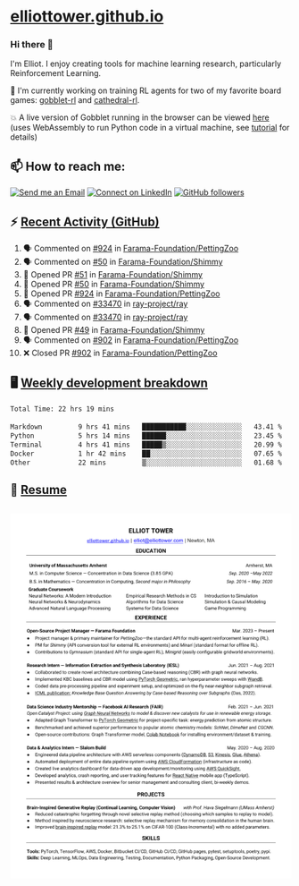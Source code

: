 # [elliottower.github.io](https://github.com/elliottower/elliottower.github.io)

### Hi there 👋

I'm Elliot. I enjoy creating tools for machine learning research, particularly Reinforcement Learning. 

🚀 I'm currently working on training RL agents for two of my favorite board games: [gobblet-rl](https://github.com/elliottower/gobblet-rl) and [cathedral-rl](https://github.com/elliottower/cathedral-rl). 

💥 A live version of Gobblet running in the browser can be viewed [here](https://elliottower.github.io/gobblet-rl/) (uses WebAssembly to run Python code in a virtual machine, see [tutorial](https://github.com/elliottower/gobblet-rl/blob/main/tutorials/WebAssembly/web_assembly.md) for details)


## 📫 How to reach me:

 [![Send me an Email](https://img.shields.io/badge/email-elliot%40elliottower.com-blue)](mailto:elliot@elliottower.com)
 [![Connect on LinkedIn](https://img.shields.io/badge/--linkedin?label=LinkedIn&logo=LinkedIn&style=social)](https://www.linkedin.com/in/elliot-tower)
 [![GitHub followers](https://img.shields.io/github/followers/elliottower?style=social)](https://github.com/elliottower/)
 

## ⚡ [Recent Activity (GitHub)](https://github.com/elliottower)

<!--START_SECTION:activity-->
1. 🗣 Commented on [#924](https://github.com/Farama-Foundation/PettingZoo/issues/924) in [Farama-Foundation/PettingZoo](https://github.com/Farama-Foundation/PettingZoo)
2. 🗣 Commented on [#50](https://github.com/Farama-Foundation/Shimmy/issues/50) in [Farama-Foundation/Shimmy](https://github.com/Farama-Foundation/Shimmy)
3. 💪 Opened PR [#51](https://github.com/Farama-Foundation/Shimmy/pull/51) in [Farama-Foundation/Shimmy](https://github.com/Farama-Foundation/Shimmy)
4. 💪 Opened PR [#50](https://github.com/Farama-Foundation/Shimmy/pull/50) in [Farama-Foundation/Shimmy](https://github.com/Farama-Foundation/Shimmy)
5. 💪 Opened PR [#924](https://github.com/Farama-Foundation/PettingZoo/pull/924) in [Farama-Foundation/PettingZoo](https://github.com/Farama-Foundation/PettingZoo)
6. 🗣 Commented on [#33470](https://github.com/ray-project/ray/issues/33470) in [ray-project/ray](https://github.com/ray-project/ray)
7. 🗣 Commented on [#33470](https://github.com/ray-project/ray/issues/33470) in [ray-project/ray](https://github.com/ray-project/ray)
8. 💪 Opened PR [#49](https://github.com/Farama-Foundation/Shimmy/pull/49) in [Farama-Foundation/Shimmy](https://github.com/Farama-Foundation/Shimmy)
9. 🗣 Commented on [#902](https://github.com/Farama-Foundation/PettingZoo/issues/902) in [Farama-Foundation/PettingZoo](https://github.com/Farama-Foundation/PettingZoo)
10. ❌ Closed PR [#902](https://github.com/Farama-Foundation/PettingZoo/pull/902) in [Farama-Foundation/PettingZoo](https://github.com/Farama-Foundation/PettingZoo)
<!--END_SECTION:activity-->


## 🖥️ [Weekly development breakdown](https://wakatime.com/@elliottower)
<!--START_SECTION:waka-->

```text
Total Time: 22 hrs 19 mins

Markdown         9 hrs 41 mins   ███████████░░░░░░░░░░░░░░   43.41 %
Python           5 hrs 14 mins   ██████░░░░░░░░░░░░░░░░░░░   23.45 %
Terminal         4 hrs 41 mins   █████▒░░░░░░░░░░░░░░░░░░░   20.99 %
Docker           1 hr 42 mins    ██░░░░░░░░░░░░░░░░░░░░░░░   07.65 %
Other            22 mins         ▒░░░░░░░░░░░░░░░░░░░░░░░░   01.68 %
```

<!--END_SECTION:waka-->


## 📄 [Resume](https://elliottower.github.io/src/pdf/resume.pdf)

<!-- PDF-TO-MARKDOWN:START -->
![Page 1](src/png/page1.png "Page 1")
---
<!-- PDF-TO-MARKDOWN:END -->
